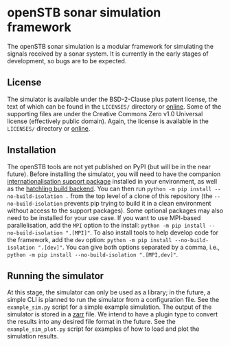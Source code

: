 <!--

SPDX-FileCopyrightText: openSTB contributors
SPDX-License-Identifier: BSD-2-Clause-Patent

-->

openSTB sonar simulation framework
==================================

The openSTB sonar simulation is a modular framework for simulating the signals received
by a sonar system. It is currently in the early stages of development, so bugs are to be
expected.


License
-------

The simulator is available under the BSD-2-Clause plus patent license, the text of which
can be found in the `LICENSES/` directory or
[online](https://spdx.org/licenses/BSD-2-Clause-Patent.html). Some of the supporting
files are under the Creative Commons Zero v1.0 Universal license (effectively public
domain). Again, the license is available in the `LICENSES/` directory or
[online](https://spdx.org/licenses/CC0-1.0.html).


Installation
------------

The openSTB tools are not yet published on PyPI (but will be in the near future). Before
installing the simulator, you will need to have the companion [internationalisation
support package](https://github.com/openSTB/i18n) installed in your environment, as well
as the [hatchling build backend](https://pypi.org/project/hatchling/). You can then run
`python -m pip install --no-build-isolation .` from the top level of a clone of this
repository (the `--no-build-isolation` prevents pip trying to build it in a clean
environment without access to the support packages). Some optional packages may also
need to be installed for your use case. If you want to use MPI-based parallelisation,
add the `MPI` option to the install: `python -m pip install --no-build-isolation
".[MPI]"`. To also install tools to help develop code for the framework, add the `dev`
option: `python -m pip install --no-build-isolation ".[dev]"`. You can give both options
separated by a comma, i.e., `python -m pip install --no-build-isolation ".[MPI,dev]"`.


Running the simulator
---------------------

At this stage, the simulator can only be used as a library; in the future, a simple CLI
is planned to run the simulator from a configuration file. See the `example_sim.py`
script for a simple example simulation. The output of the simulator is stored in a
[zarr](https://zarr.readthedocs.io/) file. We intend to have a plugin type to convert
the results into any desired file format in the future. See the `example_sim_plot.py`
script for examples of how to load and plot the simulation results.
